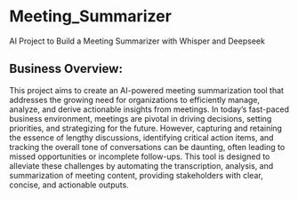 # Meeting_Summarizer
AI Project to Build a Meeting Summarizer with Whisper and Deepseek
## **Business Overview**:

This project aims to create an AI-powered meeting summarization tool that addresses the growing need for organizations to efficiently manage, analyze, and derive actionable insights from meetings. In today’s fast-paced business environment, meetings are pivotal in driving decisions, setting priorities, and strategizing for the future. However, capturing and retaining the essence of lengthy discussions, identifying critical action items, and tracking the overall tone of conversations can be daunting, often leading to missed opportunities or incomplete follow-ups. This tool is designed to alleviate these challenges by automating the transcription, analysis, and summarization of meeting content, providing stakeholders with clear, concise, and actionable outputs.
